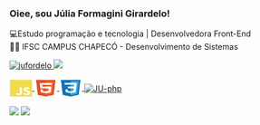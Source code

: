 ### Oiee, sou Júlia Formagini Girardelo!
💻Estudo programação e tecnologia | Desenvolvedora Front-End  
👩‍🎓 IFSC CAMPUS CHAPECÓ - Desenvolvimento de Sistemas

<div>
 <a href="https://github.com/jufordelo">
  <img height="130em" src="https://github-readme-streak-stats.herokuapp.com/?user=jufordelo&theme=dracula" alt="jufordelo"/>
  <img height="130em" src="https://github-readme-stats.vercel.app/api/top-langs/?username=jufordelo&layout=compact&langs_count=7&theme=dracula&include_all_commits=true&count_private=true."/>
  
   </div>


<div style="display: inline_block"><br>
  <img align="center" alt="Ju-Js" height="30" width="40" src="https://raw.githubusercontent.com/devicons/devicon/master/icons/javascript/javascript-plain.svg">
  <img align="center" alt="Ju-HTML" height="30" width="40" src="https://raw.githubusercontent.com/devicons/devicon/master/icons/html5/html5-original.svg">
  <img align="center" alt="JU-CSS" height="30" width="40" src="https://raw.githubusercontent.com/devicons/devicon/master/icons/css3/css3-original.svg">
  <img align="center" alt="JU-php" height="30" width="40" src="https://images.vexels.com/media/users/3/166470/isolated/preview/73835fa38fba6d35aff9de603dc5044a-icone-da-linguagem-de-programacao-php.png">
</div>
<br>
<div>
    <a href = "mailto:jugini13@gmail.com"><img src="https://img.shields.io/badge/-Gmail-%23333?style=for-the-badge&logo=gmail&logoColor=white" target="_blank"></a>
  <a href="https://instagram.com/juliadello_" target="_blank"><img src="https://img.shields.io/badge/-Instagram-%23E4405F?style=for-the-badge&logo=instagram&logoColor=white" target="_blank"></a>
</div>
